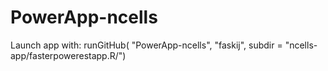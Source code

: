 # PowerApp-ncells

Launch app with:
runGitHub( "PowerApp-ncells", "faskij", subdir = "ncells-app/fasterpowerestapp.R/")

